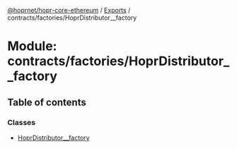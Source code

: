 [@hoprnet/hopr-core-ethereum](../README.md) / [Exports](../modules.md) / contracts/factories/HoprDistributor__factory

# Module: contracts/factories/HoprDistributor\_\_factory

## Table of contents

### Classes

- [HoprDistributor\_\_factory](../classes/contracts_factories_hoprdistributor__factory.hoprdistributor__factory.md)

